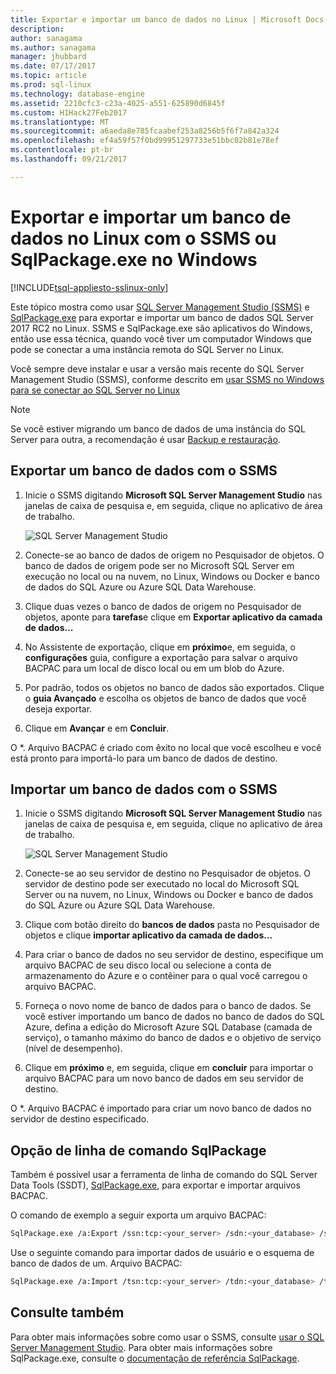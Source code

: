 ```yaml
---
title: Exportar e importar um banco de dados no Linux | Microsoft Docs
description: 
author: sanagama
ms.author: sanagama
manager: jhubbard
ms.date: 07/17/2017
ms.topic: article
ms.prod: sql-linux
ms.technology: database-engine
ms.assetid: 2210cfc3-c23a-4025-a551-625890d6845f
ms.custom: H1Hack27Feb2017
ms.translationtype: MT
ms.sourcegitcommit: a6aeda8e785fcaabef253a8256b5f6f7a842a324
ms.openlocfilehash: ef4a59f57f0bd99951297733e51bbc02b81e78ef
ms.contentlocale: pt-br
ms.lasthandoff: 09/21/2017

---
```

# <a name="export-and-import-a-database-on-linux-with-ssms-or-sqlpackageexe-on-windows"></a>Exportar e importar um banco de dados no Linux com o SSMS ou SqlPackage.exe no Windows

[!INCLUDE[tsql-appliesto-sslinux-only](../includes/tsql-appliesto-sslinux-only.md)]

Este tópico mostra como usar [SQL Server Management Studio (SSMS)](/sql-docs/docs/ssms/download-sql-server-management-studio-ssms) e [SqlPackage.exe](https://msdn.microsoft.com/library/hh550080.aspx) para exportar e importar um banco de dados SQL Server 2017 RC2 no Linux. SSMS e SqlPackage.exe são aplicativos do Windows, então use essa técnica, quando você tiver um computador Windows que pode se conectar a uma instância remota do SQL Server no Linux.

Você sempre deve instalar e usar a versão mais recente do SQL Server Management Studio (SSMS), conforme descrito em [usar SSMS no Windows para se conectar ao SQL Server no Linux](sql-server-linux-develop-use-ssms.md)

> [!NOTE]
> Se você estiver migrando um banco de dados de uma instância do SQL Server para outra, a recomendação é usar [Backup e restauração](sql-server-linux-migrate-restore-database.md).

## <a name="export-a-database-with-ssms"></a>Exportar um banco de dados com o SSMS

1. Inicie o SSMS digitando **Microsoft SQL Server Management Studio** nas janelas de caixa de pesquisa e, em seguida, clique no aplicativo de área de trabalho.

    ![SQL Server Management Studio](./media/sql-server-linux-develop-use-ssms/ssms.png) 

2. Conecte-se ao banco de dados de origem no Pesquisador de objetos. O banco de dados de origem pode ser no Microsoft SQL Server em execução no local ou na nuvem, no Linux, Windows ou Docker e banco de dados do SQL Azure ou Azure SQL Data Warehouse.

3. Clique duas vezes o banco de dados de origem no Pesquisador de objetos, aponte para **tarefas**e clique em **Exportar aplicativo da camada de dados...**

4. No Assistente de exportação, clique em **próximo**e, em seguida, o **configurações** guia, configure a exportação para salvar o arquivo BACPAC para um local de disco local ou em um blob do Azure.

5. Por padrão, todos os objetos no banco de dados são exportados. Clique o **guia Avançado** e escolha os objetos de banco de dados que você deseja exportar.

6. Clique em **Avançar** e em **Concluir**.

O *. Arquivo BACPAC é criado com êxito no local que você escolheu e você está pronto para importá-lo para um banco de dados de destino.

## <a name="import-a-database-with-ssms"></a>Importar um banco de dados com o SSMS

1. Inicie o SSMS digitando **Microsoft SQL Server Management Studio** nas janelas de caixa de pesquisa e, em seguida, clique no aplicativo de área de trabalho.

    ![SQL Server Management Studio](./media/sql-server-linux-develop-use-ssms/ssms.png) 

2. Conecte-se ao seu servidor de destino no Pesquisador de objetos. O servidor de destino pode ser executado no local do Microsoft SQL Server ou na nuvem, no Linux, Windows ou Docker e banco de dados do SQL Azure ou Azure SQL Data Warehouse.

3. Clique com botão direito do **bancos de dados** pasta no Pesquisador de objetos e clique **importar aplicativo da camada de dados...**

4. Para criar o banco de dados no seu servidor de destino, especifique um arquivo BACPAC de seu disco local ou selecione a conta de armazenamento do Azure e o contêiner para o qual você carregou o arquivo BACPAC.

5. Forneça o novo nome de banco de dados para o banco de dados. Se você estiver importando um banco de dados no banco de dados do SQL Azure, defina a edição do Microsoft Azure SQL Database (camada de serviço), o tamanho máximo do banco de dados e o objetivo de serviço (nível de desempenho).

6. Clique em **próximo** e, em seguida, clique em **concluir** para importar o arquivo BACPAC para um novo banco de dados em seu servidor de destino.

O *. Arquivo BACPAC é importado para criar um novo banco de dados no servidor de destino especificado.

## <a id="sqlpackage"></a>Opção de linha de comando SqlPackage

Também é possível usar a ferramenta de linha de comando do SQL Server Data Tools (SSDT), [SqlPackage.exe](https://msdn.microsoft.com/library/hh550080.aspx), para exportar e importar arquivos BACPAC.

O comando de exemplo a seguir exporta um arquivo BACPAC:

```bash
SqlPackage.exe /a:Export /ssn:tcp:<your_server> /sdn:<your_database> /su:<username> /sp:<password> /tf:<path_to_bacpac>
```

Use o seguinte comando para importar dados de usuário e o esquema de banco de dados de um. Arquivo BACPAC:

```bash
SqlPackage.exe /a:Import /tsn:tcp:<your_server> /tdn:<your_database> /tu:<username> /tp:<password> /sf:<path_to_bacpac>

```

## <a name="see-also"></a>Consulte também
Para obter mais informações sobre como usar o SSMS, consulte [usar o SQL Server Management Studio](https://msdn.microsoft.com/library/ms174173.aspx). Para obter mais informações sobre SqlPackage.exe, consulte o [documentação de referência SqlPackage](https://msdn.microsoft.com/library/hh550080.aspx).

